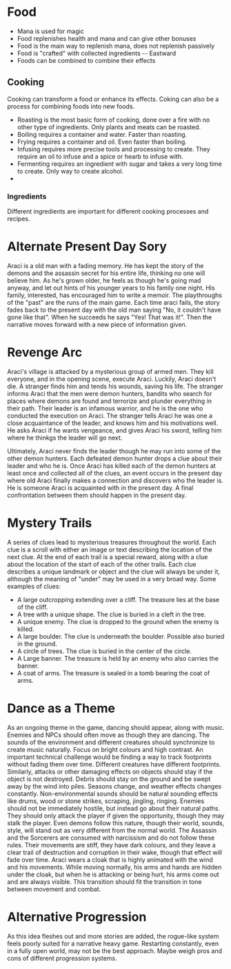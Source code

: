 # Food
* Mana is used for magic
* Food replenishes health and mana and can give other bonuses
* Food is the main way to replenish mana, does not replenish passively
* Food is "crafted" with collected ingredients -- Eastward
* Foods can be combined to combine their effects
## Cooking
Cooking can transform a food or enhance its effects. Coking can also be a process for combining foods into new foods.

* Roasting is the most basic form of cooking, done over a fire with no other type of ingredients. Only plants and meats can be roasted.
* Boiling requires a container and water. Faster than roasting.
* Frying requires a container and oil. Even faster than boiling.
* Infusing requires more precise tools and processing to create. They require an oil to infuse and a spice or hearb to infuse with.
* Fermenting requires an ingredient with sugar and takes a very long time to create. Only way to create alcohol.
* 

### Ingredients
Different ingredients are important for different cooking processes and recipes.

# Alternate Present Day Sory
Araci is a old man with a fading memory. He has kept the story of the demons and the assassin secret for his entire life, thinking no one will believe him. As he's grown older, he feels as though he's going mad anyway, and let out hints of his younger years to his family one night. His family, interested, has encouraged him to write a memoir. The playthroughs of the "past" are the runs of the main game. Each time araci fails, the story fades back to the present day with the old man saying "No, it couldn't have gone like that". When he succeeds he says "Yes! That was it!". Then the narrative moves forward with a new piece of information given.

# Revenge Arc

Araci's village is attacked by a mysterious group of armed men. They kill everyone, and in the opening scene, execute Araci. Luckily, Araci doesn't die. A stranger finds him and tends his wounds, saving his life. The stranger informs Araci that the men were demon hunters, bandits who search for places where demons are found and terrorize and plunder everything in their path. Their leader is an infamous warrior, and he is the one who conducted the execution on Araci. The stranger tells Araci he was one a close acquaintance of the leader, and knows him and his motivations well. He asks Araci if he wants vengeance, and gives Araci his sword, telling him where he thinkgs the leader will go next.

Ultimately, Araci never finds the leader though he may run into some of the other demon hunters. Each defeated demon hunter drops a clue about their leader and who he is. Once Araci has killed each of the demon hunters at least once and collected all of the clues, an event occurs in the present day where old Araci finally makes a connection and discovers who the leader is. He is someone Araci is acquainted with in the present day. A final confrontation between them should happen in the present day.

# Mystery Trails

A series of clues lead to mysterious treasures throughout the world. Each clue is a scroll with either an image or text describing the location of the next clue. At the end of each trail is a special reward, along with a clue about the location of the start of each of the other trails.
Each clue describes a unique landmark or object and the clue will always be under it, although the meaning of "under" may be used in a very broad way.
Some examples of clues:
* A large outcropping extending over a cliff. The treasure lies at the base of the cliff.
* A tree with a unique shape. The clue is buried in a cleft in the tree.
* A unique enemy. The clue is dropped to the ground when the enemy is killed.
* A large boulder. The clue is underneath the boulder. Possible also buried in the ground.
* A circle of trees. The clue is buried in the center of the circle.
* A Large banner. The treasure is held by an enemy who also carries the banner.
* A coat of arms. The treasure is sealed in a tomb bearing the coat of arms.

# Dance as a Theme
As an ongoing theme in the game, dancing should appear, along with music. Enemies and NPCs should often move as though they are dancing. The sounds of the environment and different creatures should synchronize to create music naturally. Focus on bright colours and high contrast.
An important technical challenge would be finding a way to track footprints without fading them over time. Different creatures have different footprints. Similarly, attacks or other damaging effects on objects should stay if the object is not destroyed. Debris should stay on the ground and be swept away by the wind into piles. Seasons change, and weather effects changes constantly. Non-environmental sounds should be natural sounding effects like drums, wood or stone strikes, scraping, jingling, ringing.
Enemies should not be immediately hostile, but instead go about their natural paths. They should only attack the player if given the opportunity, though they may stalk the player. Even demons follow this nature, though their world, sounds, style, will stand out as very different from the normal world.
The Assassin and the Sorcerers are consumed with narcissism and do not follow these rules. Their movements are stiff, they have dark colours, and they leave a clear trail of destruction and corruption in their wake, though that effect will fade over time. 
Araci wears a cloak that is highly animated with the wind and his movements. While moving normally, his arms and hands are hidden under the cloak, but when he is attacking or being hurt, his arms come out and are always visible. This transition should fit the transition in tone between movement and combat.

# Alternative Progression
As this idea fleshes out and more stories are added, the rogue-like system feels poorly suited for a narrative heavy game. Restarting constantly, even in a fully open world, may not be the best approach. Maybe weigh pros and cons of different progression systems.
